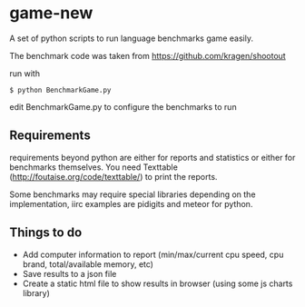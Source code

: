 # game-new
A set of python scripts to run language benchmarks game easily.

The benchmark code was taken from https://github.com/kragen/shootout

run with

    $ python BenchmarkGame.py

edit BenchmarkGame.py to configure the benchmarks to run

Requirements
------------

requirements beyond python are either for reports and statistics or either
for benchmarks themselves.
You need Texttable (http://foutaise.org/code/texttable/) to print the reports.

Some benchmarks may require special libraries depending on the implementation,
iirc examples are pidigits and meteor for python.


Things to do
------------

- Add computer information to report (min/max/current cpu speed, cpu brand, total/available memory, etc)
- Save results to a json file
- Create a static html file to show results in browser (using some js charts library)